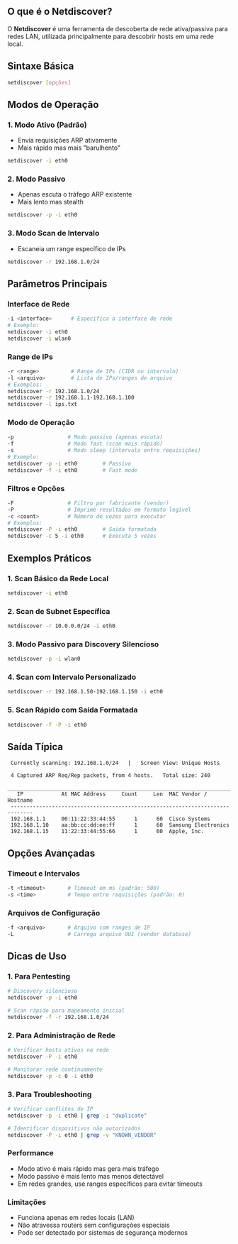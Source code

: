 ## O que é o Netdiscover?
O **Netdiscover** é uma ferramenta de descoberta de rede ativa/passiva para redes LAN, utilizada principalmente para descobrir hosts em uma rede local.

## Sintaxe Básica
```bash
netdiscover [opções]
```

## Modos de Operação

### 1. Modo Ativo (Padrão)
- Envia requisições ARP ativamente
- Mais rápido mas mais "barulhento"
```bash
netdiscover -i eth0
```

### 2. Modo Passivo
- Apenas escuta o tráfego ARP existente
- Mais lento mas stealth
```bash
netdiscover -p -i eth0
```

### 3. Modo Scan de Intervalo
- Escaneia um range específico de IPs
```bash
netdiscover -r 192.168.1.0/24
```

## Parâmetros Principais

### Interface de Rede
```bash
-i <interface>      # Especifica a interface de rede
# Exemplo:
netdiscover -i eth0
netdiscover -i wlan0
```

### Range de IPs
```bash
-r <range>          # Range de IPs (CIDR ou intervalo)
-l <arquivo>        # Lista de IPs/ranges de arquivo
# Exemplos:
netdiscover -r 192.168.1.0/24
netdiscover -r 192.168.1.1-192.168.1.100
netdiscover -l ips.txt
```

### Modo de Operação
```bash
-p                 # Modo passivo (apenas escuta)
-f                 # Modo fast (scan mais rápido)
-s                 # Modo sleep (intervalo entre requisições)
# Exemplo:
netdiscover -p -i eth0        # Passivo
netdiscover -f -i eth0        # Fast mode
```

### Filtros e Opções
```bash
-F                 # Filtro por fabricante (vendor)
-P                 # Imprime resultados em formato legível
-c <count>         # Número de vezes para executar
# Exemplos:
netdiscover -P -i eth0        # Saída formatada
netdiscover -c 5 -i eth0      # Executa 5 vezes
```

## Exemplos Práticos

### 1. Scan Básico da Rede Local
```bash
netdiscover -i eth0
```

### 2. Scan de Subnet Específica
```bash
netdiscover -r 10.0.0.0/24 -i eth0
```

### 3. Modo Passivo para Discovery Silencioso
```bash
netdiscover -p -i wlan0
```

### 4. Scan com Intervalo Personalizado
```bash
netdiscover -r 192.168.1.50-192.168.1.150 -i eth0
```

### 5. Scan Rápido com Saída Formatada
```bash
netdiscover -f -P -i eth0
```

## Saída Típica
```
 Currently scanning: 192.168.1.0/24   |   Screen View: Unique Hosts                                                                                
                                                                                                                                                   
 4 Captured ARP Req/Rep packets, from 4 hosts.   Total size: 240                                                                                   
 _____________________________________________________________________________
   IP            At MAC Address     Count     Len  MAC Vendor / Hostname      
 -----------------------------------------------------------------------------
 192.168.1.1     00:11:22:33:44:55      1      60  Cisco Systems
 192.168.1.10    aa:bb:cc:dd:ee:ff      1      60  Samsung Electronics
 192.168.1.15    11:22:33:44:55:66      1      60  Apple, Inc.
```

## Opções Avançadas

### Timeout e Intervalos
```bash
-t <timeout>       # Timeout em ms (padrão: 500)
-s <time>          # Tempo entre requisições (padrão: 0)
```

### Arquivos de Configuração
```bash
-f <arquivo>       # Arquivo com ranges de IP
-L                 # Carrega arquivo OUI (vendor database)
```

## Dicas de Uso

### 1. Para Pentesting
```bash
# Discovery silencioso
netdiscover -p -i eth0

# Scan rápido para mapeamento inicial
netdiscover -f -r 192.168.1.0/24
```

### 2. Para Administração de Rede
```bash
# Verificar hosts ativos na rede
netdiscover -P -i eth0

# Monitorar rede continuamente
netdiscover -p -c 0 -i eth0
```

### 3. Para Troubleshooting
```bash
# Verificar conflitos de IP
netdiscover -p -i eth0 | grep -i "duplicate"

# Identificar dispositivos não autorizados
netdiscover -P -i eth0 | grep -v "KNOWN_VENDOR"
```

### Performance
- Modo ativo é mais rápido mas gera mais tráfego
- Modo passivo é mais lento mas menos detectável
- Em redes grandes, use ranges específicos para evitar timeouts

### Limitações
- Funciona apenas em redes locais (LAN)
- Não atravessa routers sem configurações especiais
- Pode ser detectado por sistemas de segurança modernos
